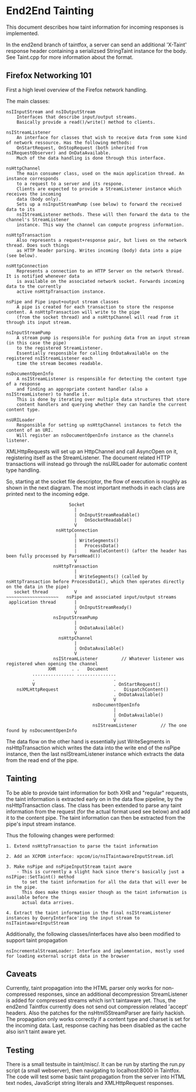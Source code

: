# End2End Tainting

This document describes how taint information for incoming responses is implemented.

In the end2end branch of taintfox, a server can send an additional 'X-Taint' response header containing a serializsed StringTaint instance for the body. See Taint.cpp for more information about the format.

## Firefox Networking 101

First a high level overview of the Firefox network handling.

The main classes:

    nsIInputStream and nsIOutputStream
        Interfaces that describe input/output streams.
        Basically provide a read()/write() method to clients.

    nsIStreamListener
        An interface for classes that wish to receive data from some kind of network ressource. Has the following methods:
        OnStartRequest, OnStopRequest (both inherited from nsIRequestObserver) and OnDataAvailable.
        Much of the data handling is done through this interface.

    nsHttpChannel
        The main consumer class, used on the main application thread. An instance corresponds
        to a request to a server and its respone.
        Clients are expected to provide a StreamListener instance which receives the incoming
        data (body only).
        Sets up a nsInputStreamPump (see below) to forward the received data to its
        nsIStreamListener methods. These will then forward the data to the channel's StreamListener
        instance. This way the channel can compute progress information.

    nsHttpTransaction
        Also represents a request+response pair, but lives on the network thread. Does such things
        as HTTP header parsing. Writes incoming (body) data into a pipe (see below).

    nsHttpConnection
        Represents a connection to an HTTP Server on the network thread. It is notified whenever data
        is available on the associated network socket. Forwards incoming data to the currently
        active nsHttpTransaction instance.

    nsPipe and Pipe input+output stream classes
        A pipe is created for each transaction to store the response content. A nsHttpTransaction will write to the pipe
        (from the socket thread) and a nsHttpChannel will read from it through its input stream.

    nsInputStreamPump
        A stream pump is responsible for pushing data from an input stream (in this case the pipe)
        to the registered StreamListener.
        Essentially responsible for calling OnDataAvailable on the registered nsIStreamListener each
        time the stream becomes readable.

    nsDocumentOpenInfo
        A nsIStreamListener is responsible for detecting the content type of a response
        and finding an appropriate content handler (also a nsIStreamListener) to handle it.
        This is done by iterating over multiple data structures that store
        content handlers and querying whether they can handle the current content type.

    nsURILoader
        Responsible for setting up nsHttpChannel instances to fetch the content of an URI.
        Will register an nsDocumentOpenInfo instance as the channels listener.

XMLHttpRequests will set up an HttpChannel and call AsyncOpen on it, registering itself as the StreamListener.
The document related HTTP transactions will instead go through the nsURILoader for automatic content type handling.

So, starting at the socket file descriptor, the flow of execution is roughly as shown in the next diagram.
The most important methods in each class are printed next to the incoming edge.

                            Socket
                              |
                              | OnInputStreamReadable()
                              |   OnSocketReadable()
                              V
                       nsHttpConnection
                              |
                              | WriteSegments()
                              |   ProcessData()
                              |     HandleContent() (after the header has been fully processed by ParseHead())
                              V
                      nsHttpTransaction
                              |
                              | WriteSegments() (called by nsHttpTransaction before ProcessData(), which then operates directly on the data in the pipe)
       socket thread          V
    ~~~~~~~~~~~~~~~~~~~~   nsPipe and associated input/output streams
     application thread       |
                              | OnInputStreamReady()
                              V
                      nsInputStreamPump
                              |
                              | OnDataAvailable()
                              V
                        nsHttpChannel
                              |
                              | OnDataAvailable()
                              V
                      nsIStreamListener         // Whatever listener was registered when opening the channel
                    XHR      . .   Document
              ................ ...............
              .                              .
              V                              . OnStartRequest()
        nsXMLHttpRequest                     .   DispatchContent()
                                             . OnDataAvailable()
                                             V
                                     nsDocumentOpenInfo
                                             |
                                             | OnDataAvailable()
                                             V
                                     nsIStreamListener         // The one found by nsDocumentOpenInfo


The data flow on the other hand is essentially just WriteSegments in nsHttpTransaction which writes the data into
the write end of the nsPipe instance, then the last nsIStreamListener instance which extracts the data from the read end of the pipe.

## Tainting

To be able to provide taint information for both XHR and "regular" requests, the taint information is extracted early on in the data flow pipeline, by the nsHttpTransaction class. The class has been extended to parse any taint information from the request (for the actual format used see below) and add it to the content pipe. The taint information can then be extracted from the pipe's input stream instance.

Thus the following changes were performed:

    1. Extend nsHttpTransaction to parse the taint information

    2. Add an XCPOM interface: xpcom/io/nsITaintawareInputStream.idl

    3. Make nsPipe and nsPipeInputStream taint aware
        - This is currently a slight hack since there's basically just a nsIPipe::SetTaint() method
          to set the taint information for all the data that will ever be in the pipe.
          This does make things easier though as the taint information is available before the
          actual data arrives.

    4. Extract the taint information in the final nsIStreamListener instances by QueryInterface'ing the input stream to nsITaintawareInputStream

Additionally, the following classes/interfaces have also been modified to support taint propagation

    nsIncrementalStreamLoader: Interface and implementation, mostly used for loading external script data in the browser

## Caveats

Currently, taint propagation into the HTML parser only works for non-compressed responses, since an additional decompression StreamListener is added for compressed streams which isn't taintaware yet. Thus, the end2end Taintfox currently does not send out compression related 'accept' headers. Also the patches for the nsHtml5StreamParser are fairly hackish. The propagation only works correctly if a content type and charset is set for the incoming data. Last, response caching has been disabled as the cache also isn't taint aware yet.

## Testing

There is a small testsuite in taint/misc/. It can be run by starting the run.py script (a small webserver), then navigating to localhost:8000 in Taintfox. The code will test some basic taint propagation from the server into HTML text nodes, JavaScript string literals and XMLHttpRequest responses.
